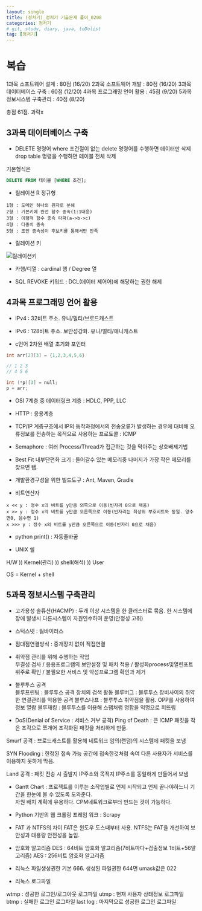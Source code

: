 ```yaml
---
layout: single
title: (정처기)_정처기 기출문제 풀이_0208
categories: 정처기
# git, study, diary, java, toDolist
tag: [정처기] 
---
```


# 복습

1과목 소프트웨어 설계 : 80점 (16/20)
2과목 소프트웨어 개발 : 80점 (16/20)
3과목 데이터베이스 구축 : 60점 (12/20)
4과목 프로그래밍 언어 활용 : 45점 (9/20)
5과목 정보시스템 구축관리 : 40점 (8/20)

총점 61점. 과락x

## 3과목 데이터베이스 구축

- DELETE 명령어
where 조건절이 없는 delete 명령어를 수행하면 데이터만 삭제
drop table 명령을 수행하면 테이블 전체 삭제

기본형식은
~~~SQL
DELETE FROM 테이블 [WHERE 조건];
~~~

- 릴레이션 R 정규형

~~~
1형 : 도메인 하나의 원자로 분해
2형 : 기본키에 완전 함수 종속(1:1대응)
3형 : 이행적 함수 종속 타파(a->b->c)
4형 : 다중치 종속
5형 : 조인 종속성이 후보키를 통해서만 만족
~~~

- 릴레이션 키

![릴레이션키](https://github.com/JunseongHeo/JunseongHeo.github.io/blob/master/_images/%EB%8D%B0%EC%9D%B4%ED%84%B0%EB%B2%A0%EC%9D%B4%EC%8A%A4%20%EB%A6%B4%EB%A0%88%EC%9D%B4%EC%85%98%20%ED%82%A4.png?raw=true "릴레이션 키 개념")

- 카행/디열 : cardinal 행 / Degree 열

- SQL REVOKE 키워드 : DCL(데이터 제어어)에 해당하는 권한 해제


## 4과목 프로그래밍 언어 활용

- IPv4 : 32비트 주소. 유니/멀티/브로드캐스트
- IPv6 : 128비트 주소. 보안성강화. 유니/멀티/애니캐스트

- c언어
2차원 배열 초기화
포인터 

~~~c
int arr[2][3] = {1,2,3,4,5,6}

// 1 2 3
// 4 5 6

int (*p)[3] = null;
p = arr;
~~~

- OSI 7계층 중 데이터링크 계층 : HDLC, PPP, LLC

- HTTP : 응용계층

- TCP/IP 계층구조에서 IP의 동작과정에서의 전송오류가 발생하는 경우에 대비해 오류정보를 전송하는 목적으로 사용하는 프로토콜 : ICMP

- Semaphore : 여러 Process/Thread가 접근하는 것을 막아주는 상호배제기법

- Best Fit 내부단편화 크기 : 들어갈수 있는 메모리중 나머지가 가장 작은 메모리를 찾으면 됌.

- 개발환경구성을 위한 빌드도구 : Ant, Maven, Gradle

- 비트연산자
~~~
x << y : 정수 x의 비트를 y만큼 외쪽으로 이동(빈자리 0으로 채움)
x >> y : 정수 x의 비트를 y만큼 오른쪽으로 이동(빈자리는 최상위 부호비트와 동일. 양수면0, 음수면 1) 
x >>> y : 정수 x의 비트를 y만큼 오른쪽으로 이동(빈자리 0으로 채움)
~~~

- python print() : 자동줄바꿈

- UNIX 쉘

H/W )) Kernel(관리) )) shell(해석) )) User

OS = Kernel + shell

## 5과목 정보시스템 구축관리

- 고가용성 솔류션(HACMP) : 두개 이상 시스템을 한 클러스터로 묶음. 한 시스템에 장애 발생시 다른시스템이 자원인수하여 운영(안정성 고취)

- 스턱스넷 : 웜바이러스

- 점대점연결방식 : 중개장치 없이 직접연결

- 취약점 관리를 위해 수행하는 작업  
무결성 검사 / 
응용프로그램의 보안설정 및 패치 적용 / 
활성화process및열린포트 위주로 확인 / 
불필요한 서비스 및 악성프로그램 확인과 제거

- 블루투스 공격  
블루프린팅 : 블루투스 공격 장치의 검색 활동
블루버그 : 블루투스 장비사이의 취약한 연결관리를 악용한 공격
블루스나프 : 블루투스 취약점을 활용. OPP를 사용하여 정보 열람
블루재킹 : 블루투스를 이용해 스팸처럼 명함을 익명으로 퍼뜨림

- DoS(Denial of Service : 서비스 거부 공격)
Ping of Death : 큰 ICMP 패킷을 작은 조각으로 쪼개어 조각화된 패킷을 처리하게 만듦.

Smurf 공격 : 브로드캐스트를 활용해 네트워크 임의(랜덤)의 시스템에 패킷을 보냄

SYN Flooding : 한정된 접속 가능 공간에 접속한것처럼 속여 다른 사용자가 서비스를 이용하지 못하게 막음.

Land 공격 : 패킷 전송 시 출발지 IP주소와 목적지 IP주소를 동일하게 만들어서 보냄


- Gantt Chart : 프로젝트를 이루는 소작업별로 언제 시작되고 언제 끝나야하느니 기간을 한눈에 볼 수 있도록 도와준다.  
자원 배치 계획에 유용하다. CPM네트워크로부터 만드는 것이 가능하다.  

- Python 기반의 웹 크롤링 프레임 워크 : Scrapy

- FAT 과 NTFS의 차이
FAT은 윈도우 도스때부터 사용.
NTFS는 FAT을 개선하여 보안성과 대용량 안전성을 높임.

- 암호화 알고리즘
DES : 64비트 암호화 알고리즘(7비트마다+검출정보 1비트+56알고리즘)
AES : 256비트 암호화 알고리즘

- 리눅스 파일생성권한 기본 666. 생성된 파일권한 644면 umask값은 022

- 리눅스 로그파일

wtmp : 성공한 로그인/로그아웃 로그파일
utmp : 현재 사용자 상태정보 로그파일
btmp : 실패한 로그인 로그파일
last log : 마지막으로 성공한 로그인 로그파일